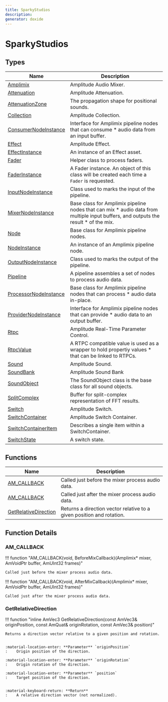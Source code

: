 ```yaml
---
title: SparkyStudios
description: 
generator: doxide
---
```



# SparkyStudios



## Types

| Name | Description |
| ---- | ----------- |
| [Amplimix](Amplimix/index.md) | Amplitude Audio Mixer. |
| [Attenuation](Attenuation/index.md) | Amplitude Attenuation. |
| [AttenuationZone](AttenuationZone/index.md) | The propagation shape for positional sounds. |
| [Collection](Collection/index.md) | Amplitude Collection. |
| [ConsumerNodeInstance](ConsumerNodeInstance/index.md) | Interface for Amplimix pipeline nodes that can consume * audio data from an input buffer.  |
| [Effect](Effect/index.md) | Amplitude Effect. |
| [EffectInstance](EffectInstance/index.md) | An instance of an Effect asset. |
| [Fader](Fader/index.md) | Helper class to process faders. |
| [FaderInstance](FaderInstance/index.md) | A Fader instance. An object of this class will be created each time a `Fader` is requested.  |
| [InputNodeInstance](InputNodeInstance/index.md) | Class used to marks the input of the pipeline. |
| [MixerNodeInstance](MixerNodeInstance/index.md) | Base class for Amplimix pipeline nodes that can mix * audio data from multiple input buffers, and outputs the result * of the mix.  |
| [Node](Node/index.md) | Base class for Amplimix pipeline nodes. |
| [NodeInstance](NodeInstance/index.md) | An instance of an Amplimix pipeline node. |
| [OutputNodeInstance](OutputNodeInstance/index.md) | Class used to marks the output of the pipeline. |
| [Pipeline](Pipeline/index.md) | A pipeline assembles a set of nodes to process audio data. |
| [ProcessorNodeInstance](ProcessorNodeInstance/index.md) | Base class for Amplimix pipeline nodes that can process * audio data in-place.  |
| [ProviderNodeInstance](ProviderNodeInstance/index.md) | Interface for Amplimix pipeline nodes that can provide * audio data to an output buffer.  |
| [Rtpc](Rtpc/index.md) | Amplitude Real-Time Parameter Control. |
| [RtpcValue](RtpcValue/index.md) | A RTPC compatible value is used as a wrapper to hold propertiy values * that can be linked to RTPCs. |
| [Sound](Sound/index.md) | Amplitude Sound. |
| [SoundBank](SoundBank/index.md) | Amplitude Sound Bank |
| [SoundObject](SoundObject/index.md) | The SoundObject class is the base class for all sound objects.  |
| [SplitComplex](SplitComplex/index.md) | Buffer for split-complex representation of FFT results. |
| [Switch](Switch/index.md) | Amplitude Switch. |
| [SwitchContainer](SwitchContainer/index.md) | Amplitude Switch Container. |
| [SwitchContainerItem](SwitchContainerItem/index.md) | Describes a single item within a SwitchContainer.  |
| [SwitchState](SwitchState/index.md) | A switch state.  |

## Functions

| Name | Description |
| ---- | ----------- |
| [AM_CALLBACK](#AM_CALLBACK) | Called just before the mixer process audio data.  |
| [AM_CALLBACK](#AM_CALLBACK) | Called just after the mixer process audio data.  |
| [GetRelativeDirection](#GetRelativeDirection) | Returns a direction vector relative to a given position and rotation. |

## Function Details

### AM_CALLBACK<a name="AM_CALLBACK"></a>
!!! function "AM_CALLBACK(void, BeforeMixCallback)(Amplimix&#42; mixer, AmVoidPtr buffer, AmUInt32 frames)"

    
    Called just before the mixer process audio data.
         
    
    
    

!!! function "AM_CALLBACK(void, AfterMixCallback)(Amplimix&#42; mixer, AmVoidPtr buffer, AmUInt32 frames)"

    
    Called just after the mixer process audio data.
         
    
    
    

### GetRelativeDirection<a name="GetRelativeDirection"></a>
!!! function "inline AmVec3 GetRelativeDirection(const AmVec3&amp; originPosition, const AmQuat&amp; originRotation, const AmVec3&amp; position)"

    
    Returns a direction vector relative to a given position and rotation.
    
    
    :material-location-enter: **Parameter** `originPosition`
    :    Origin position of the direction.
        
    :material-location-enter: **Parameter** `originRotation`
    :    Origin rotation of the direction.
        
    :material-location-enter: **Parameter** `position`
    :    Target position of the direction.
    
    
    :material-keyboard-return: **Return**
    :    A relative direction vector (not normalized).
        
    

